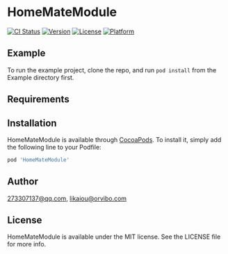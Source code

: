 # HomeMateModule

[![CI Status](https://img.shields.io/travis/273307137@qq.com/HomeMateModule.svg?style=flat)](https://travis-ci.org/273307137@qq.com/HomeMateModule)
[![Version](https://img.shields.io/cocoapods/v/HomeMateModule.svg?style=flat)](https://cocoapods.org/pods/HomeMateModule)
[![License](https://img.shields.io/cocoapods/l/HomeMateModule.svg?style=flat)](https://cocoapods.org/pods/HomeMateModule)
[![Platform](https://img.shields.io/cocoapods/p/HomeMateModule.svg?style=flat)](https://cocoapods.org/pods/HomeMateModule)

## Example

To run the example project, clone the repo, and run `pod install` from the Example directory first.

## Requirements

## Installation

HomeMateModule is available through [CocoaPods](https://cocoapods.org). To install
it, simply add the following line to your Podfile:

```ruby
pod 'HomeMateModule'
```

## Author

273307137@qq.com, likaiou@orvibo.com

## License

HomeMateModule is available under the MIT license. See the LICENSE file for more info.

